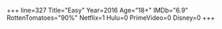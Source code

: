 +++
line=327
Title="Easy"
Year=2016
Age="18+"
IMDb="6.9"
RottenTomatoes="90%"
Netflix=1
Hulu=0
PrimeVideo=0
Disney=0
+++

